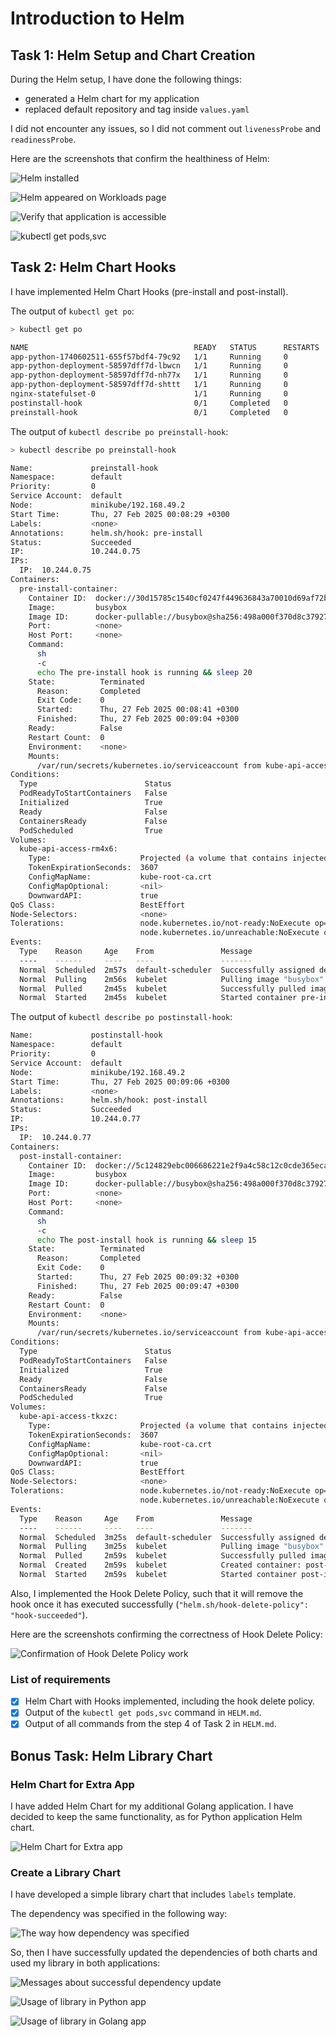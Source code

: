 # Introduction to Helm

## Task 1: Helm Setup and Chart Creation

During the Helm setup, I have done the following things:

- generated a Helm chart for my application
- replaced default repository and tag inside `values.yaml`

I did not encounter any issues, so I did not comment out `livenessProbe` and `readinessProbe`.

Here are the screenshots that confirm the healthiness of Helm:

![Helm installed](./img/helm_1.png)

![Helm appeared on Workloads page](./img/helm_2.png)

![Verify that application is accessible](./img/helm_3.png)

![kubectl get pods,svc](./img/helm_4.png)

## Task 2: Helm Chart Hooks

I have implemented Helm Chart Hooks (pre-install and post-install).

The output of `kubectl get po`:

```bash
> kubectl get po

NAME                                     READY   STATUS      RESTARTS   AGE
app-python-1740602511-655f57bdf4-79c92   1/1     Running     0          28m
app-python-deployment-58597dff7d-lbwcn   1/1     Running     0          28m
app-python-deployment-58597dff7d-nh77x   1/1     Running     0          28m
app-python-deployment-58597dff7d-shttt   1/1     Running     0          28m
nginx-statefulset-0                      1/1     Running     0          60s
postinstall-hook                         0/1     Completed   0          60s
preinstall-hook                          0/1     Completed   0          97s
```

The output of `kubectl describe po preinstall-hook`:

```bash
> kubectl describe po preinstall-hook

Name:             preinstall-hook
Namespace:        default
Priority:         0
Service Account:  default
Node:             minikube/192.168.49.2
Start Time:       Thu, 27 Feb 2025 00:08:29 +0300
Labels:           <none>
Annotations:      helm.sh/hook: pre-install
Status:           Succeeded
IP:               10.244.0.75
IPs:
  IP:  10.244.0.75
Containers:
  pre-install-container:
    Container ID:  docker://30d15785c1540cf0247f449636843a70010d69af72b49923b8a4f39e068ebb60
    Image:         busybox
    Image ID:      docker-pullable://busybox@sha256:498a000f370d8c37927118ed80afe8adc38d1edcbfc071627d17b25c88efcab0
    Port:          <none>
    Host Port:     <none>
    Command:
      sh
      -c
      echo The pre-install hook is running && sleep 20
    State:          Terminated
      Reason:       Completed
      Exit Code:    0
      Started:      Thu, 27 Feb 2025 00:08:41 +0300
      Finished:     Thu, 27 Feb 2025 00:09:04 +0300
    Ready:          False
    Restart Count:  0
    Environment:    <none>
    Mounts:
      /var/run/secrets/kubernetes.io/serviceaccount from kube-api-access-rm4x6 (ro)
Conditions:
  Type                        Status
  PodReadyToStartContainers   False
  Initialized                 True
  Ready                       False
  ContainersReady             False
  PodScheduled                True
Volumes:
  kube-api-access-rm4x6:
    Type:                    Projected (a volume that contains injected data from multiple sources)
    TokenExpirationSeconds:  3607
    ConfigMapName:           kube-root-ca.crt
    ConfigMapOptional:       <nil>
    DownwardAPI:             true
QoS Class:                   BestEffort
Node-Selectors:              <none>
Tolerations:                 node.kubernetes.io/not-ready:NoExecute op=Exists for 300s
                             node.kubernetes.io/unreachable:NoExecute op=Exists for 300s
Events:
  Type    Reason     Age    From               Message
  ----    ------     ----   ----               -------
  Normal  Scheduled  2m57s  default-scheduler  Successfully assigned default/preinstall-hook to minikube
  Normal  Pulling    2m56s  kubelet            Pulling image "busybox"
  Normal  Pulled     2m45s  kubelet            Successfully pulled image "busybox" in 11.164s (11.164s including waiting). Image size: 4269694 bytes.  Normal  Created    2m45s  kubelet            Created container: pre-install-container
  Normal  Started    2m45s  kubelet            Started container pre-install-container
```

The output of `kubectl describe po postinstall-hook`:

```bash
Name:             postinstall-hook
Namespace:        default
Priority:         0
Service Account:  default
Node:             minikube/192.168.49.2
Start Time:       Thu, 27 Feb 2025 00:09:06 +0300
Labels:           <none>
Annotations:      helm.sh/hook: post-install
Status:           Succeeded
IP:               10.244.0.77
IPs:
  IP:  10.244.0.77
Containers:
  post-install-container:
    Container ID:  docker://5c124829ebc006686221e2f9a4c58c12c0cde365ecaec4fb9f162e54a7d8c30c
    Image:         busybox
    Image ID:      docker-pullable://busybox@sha256:498a000f370d8c37927118ed80afe8adc38d1edcbfc071627d17b25c88efcab0
    Port:          <none>
    Host Port:     <none>
    Command:
      sh
      -c
      echo The post-install hook is running && sleep 15
    State:          Terminated
      Reason:       Completed
      Exit Code:    0
      Started:      Thu, 27 Feb 2025 00:09:32 +0300
      Finished:     Thu, 27 Feb 2025 00:09:47 +0300
    Ready:          False
    Restart Count:  0
    Environment:    <none>
    Mounts:
      /var/run/secrets/kubernetes.io/serviceaccount from kube-api-access-tkxzc (ro)
Conditions:
  Type                        Status
  PodReadyToStartContainers   False
  Initialized                 True
  Ready                       False
  ContainersReady             False
  PodScheduled                True
Volumes:
  kube-api-access-tkxzc:
    Type:                    Projected (a volume that contains injected data from multiple sources)
    TokenExpirationSeconds:  3607
    ConfigMapName:           kube-root-ca.crt
    ConfigMapOptional:       <nil>
    DownwardAPI:             true
QoS Class:                   BestEffort
Node-Selectors:              <none>
Tolerations:                 node.kubernetes.io/not-ready:NoExecute op=Exists for 300s
                             node.kubernetes.io/unreachable:NoExecute op=Exists for 300s
Events:
  Type    Reason     Age    From               Message
  ----    ------     ----   ----               -------
  Normal  Scheduled  3m25s  default-scheduler  Successfully assigned default/postinstall-hook to minikube
  Normal  Pulling    3m25s  kubelet            Pulling image "busybox"
  Normal  Pulled     2m59s  kubelet            Successfully pulled image "busybox" in 2.965s (23.166s including waiting). Image size: 4269694 bytes.
  Normal  Created    2m59s  kubelet            Created container: post-install-container
  Normal  Started    2m59s  kubelet            Started container post-install-container
```

Also, I implemented the Hook Delete Policy, such that it will remove the hook once it has executed successfully (`"helm.sh/hook-delete-policy": "hook-succeeded"`).

Here are the screenshots confirming the correctness of Hook Delete Policy:

![Confirmation of Hook Delete Policy work](./img/helm_delete_policy.png)

### List of requirements

- [x] Helm Chart with Hooks implemented, including the hook delete policy.
- [x] Output of the `kubectl get pods,svc` command in `HELM.md`.
- [x] Output of all commands from the step 4 of Task 2 in `HELM.md`.

## Bonus Task: Helm Library Chart

### Helm Chart for Extra App

I have added Helm Chart for my additional Golang application. I have decided to keep the same functionality, as for Python application Helm chart.

![Helm Chart for Extra app](./img/helm_bonus_1.png)

### Create a Library Chart

I have developed a simple library chart that includes `labels` template.

The dependency was specified in the following way:

![The way how dependency was specified](./img/helm_bonus_2.png)

So, then I have successfully updated the dependencies of both charts and used my library in both applications:

![Messages about successful dependency update](./img/helm_bonus_3.png)

![Usage of library in Python app](./img/helm_bonus_4.png)

![Usage of library in Golang app](./img/helm_bonus_5.png)
